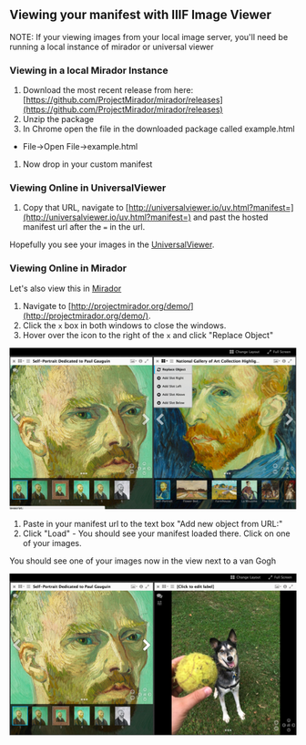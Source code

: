 ## Viewing your manifest with IIIF Image Viewer

NOTE: If your viewing images from your local image server, you'll need be running a local instance of mirador or universal viewer

### Viewing in a local Mirador Instance

1. Download the most recent release from here: [https://github.com/ProjectMirador/mirador/releases](https://github.com/ProjectMirador/mirador/releases)
1. Unzip the package
1. In Chrome open the file in the downloaded package called example.html
  * File->Open File->example.html
1. Now drop in your custom manifest

### Viewing Online in UniversalViewer

1. Copy that URL, navigate to [http://universalviewer.io/uv.html?manifest=](http://universalviewer.io/uv.html?manifest=) and past the hosted manifest url after the `=` in the url.

  Hopefully you see your images in the [UniversalViewer](http://universalviewer.io/).

### Viewing Online in Mirador

Let's also view this in [Mirador](projectmirador.org)

1. Navigate to [http://projectmirador.org/demo/](http://projectmirador.org/demo/).
1. Click the `x` box in both windows to close the windows.
1. Hover over the icon to the right of the `x` and click "Replace Object"

  ![mirador replace object](../images/mirador_replace.png)

1. Paste in your manifest url to the text box "Add new object from URL:"
1. Click "Load" - You should see your manifest loaded there. Click on one of your images.

You should see one of your images now in the view next to a van Gogh

![eddie in Mirador](../images/eddie_mirador.png)
